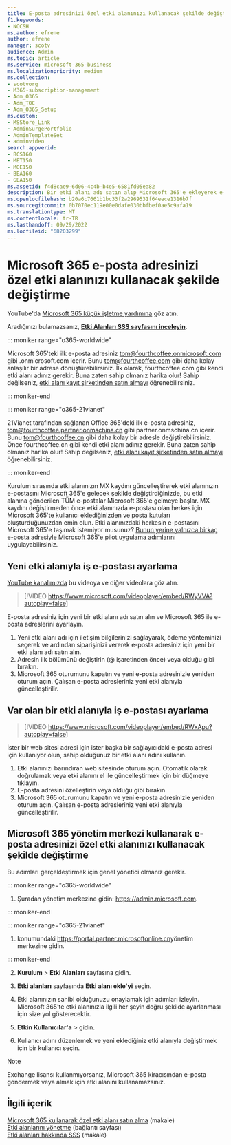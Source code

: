 ```yaml
---
title: E-posta adresinizi özel etki alanınızı kullanacak şekilde değiştirme
f1.keywords:
- NOCSH
ms.author: efrene
author: efrene
manager: scotv
audience: Admin
ms.topic: article
ms.service: microsoft-365-business
ms.localizationpriority: medium
ms.collection:
- scotvorg
- M365-subscription-management
- Adm_O365
- Adm_TOC
- Adm_O365_Setup
ms.custom:
- MSStore_Link
- AdminSurgePortfolio
- AdminTemplateSet
- adminvideo
search.appverid:
- BCS160
- MET150
- MOE150
- BEA160
- GEA150
ms.assetid: f4d8cae9-6d06-4c4b-b4e5-6581fd05ea82
description: Bir etki alanı adı satın alıp Microsoft 365'e ekleyerek e-posta adresinizi tom@fourthcoffee.com gibi kolay bir e-posta adresiyle değiştirin.
ms.openlocfilehash: b20a6c7661b1bc33f2a2969531f64eece1316b7f
ms.sourcegitcommit: 0b7070ec119e00e0dafe030bbfbef0ae5c9afa19
ms.translationtype: MT
ms.contentlocale: tr-TR
ms.lasthandoff: 09/29/2022
ms.locfileid: "68203299"
---
```

# <a name="change-your-microsoft-365-email-address-to-use-your-custom-domain"></a>Microsoft 365 e-posta adresinizi özel etki alanınızı kullanacak şekilde değiştirme

YouTube'da [Microsoft 365 küçük işletme yardımına](https://go.microsoft.com/fwlink/?linkid=2197659) göz atın.

 Aradığınızı bulamazsanız, **[Etki Alanları SSS sayfasını inceleyin](../setup/domains-faq.yml)**. 
  
::: moniker range="o365-worldwide"

Microsoft 365'teki ilk e-posta adresiniz tom@fourthcoffee.onmicrosoft.com gibi .onmicrosoft.com içerir. Bunu tom@fourthcoffee.com gibi daha kolay anlaşılır bir adrese dönüştürebilirsiniz. İlk olarak, fourthcoffee.com gibi kendi etki alanı adınız gerekir. Buna zaten sahip olmanız harika olur! Sahip değilseniz, [etki alanı kayıt şirketinden satın almayı](../get-help-with-domains/buy-a-domain-name.md) öğrenebilirsiniz.

::: moniker-end

::: moniker range="o365-21vianet"

21Vianet tarafından sağlanan Office 365'deki ilk e-posta adresiniz, tom@fourthcoffee.partner.onmschina.cn gibi partner.onmschina.cn içerir. Bunu tom@fourthcoffee.cn gibi daha kolay bir adresle değiştirebilirsiniz. Önce fourthcoffee.cn gibi kendi etki alanı adınız gerekir. Buna zaten sahip olmanız harika olur! Sahip değilseniz, [etki alanı kayıt şirketinden satın almayı](../get-help-with-domains/buy-a-domain-name.md) öğrenebilirsiniz.

::: moniker-end

Kurulum sırasında etki alanınızın MX kaydını güncelleştirerek etki alanınızın e-postasını Microsoft 365'e gelecek şekilde değiştirdiğinizde, bu etki alanına gönderilen TÜM e-postalar Microsoft 365'e gelmeye başlar. MX kaydını değiştirmeden önce etki alanınızda e-postası olan herkes için Microsoft 365'te kullanıcı eklediğinizden ve posta kutuları oluşturduğunuzdan emin olun. Etki alanınızdaki herkesin e-postasını Microsoft 365'e taşımak istemiyor musunuz? [Bunun yerine yalnızca birkaç e-posta adresiyle Microsoft 365'e pilot uygulama adımlarını](../misc/pilot-microsoft-365-from-my-custom-domain.md) uygulayabilirsiniz.
  
## <a name="set-up-business-email-with-a-new-domain"></a>Yeni etki alanıyla iş e-postası ayarlama

[YouTube kanalımızda](https://go.microsoft.com/fwlink/?linkid=2198215) bu videoya ve diğer videolara göz atın.

> [!VIDEO https://www.microsoft.com/videoplayer/embed/RWyVVA?autoplay=false]

E-posta adresiniz için yeni bir etki alanı adı satın alın ve Microsoft 365 ile e-posta adreslerini ayarlayın.

1. Yeni etki alanı adı için iletişim bilgilerinizi sağlayarak, ödeme yönteminizi seçerek ve ardından siparişinizi vererek e-posta adresiniz için yeni bir etki alanı adı satın alın.
1. Adresin ilk bölümünü değiştirin (@ işaretinden önce) veya olduğu gibi bırakın. 
1. Microsoft 365 oturumunu kapatın ve yeni e-posta adresinizle yeniden oturum açın. Çalışan e-posta adresleriniz yeni etki alanıyla güncelleştirilir. 

## <a name="set-up-business-email-with-an-existing-domain"></a>Var olan bir etki alanıyla iş e-postası ayarlama

> [!VIDEO https://www.microsoft.com/videoplayer/embed/RWxApu?autoplay=false]

İster bir web sitesi adresi için ister başka bir sağlayıcıdaki e-posta adresi için kullanıyor olun, sahip olduğunuz bir etki alanı adını kullanın.

1. Etki alanınızı barındıran web sitesinde oturum açın. Otomatik olarak doğrulamak veya etki alanını el ile güncelleştirmek için bir düğmeye tıklayın. 
1. E-posta adresini özelleştirin veya olduğu gibi bırakın.
1. Microsoft 365 oturumunu kapatın ve yeni e-posta adresinizle yeniden oturum açın. Çalışan e-posta adresleriniz yeni etki alanıyla güncelleştirilir.

## <a name="change-your-email-address-to-use-your-custom-domain-using-the-microsoft-365-admin-center"></a>Microsoft 365 yönetim merkezi kullanarak e-posta adresinizi özel etki alanınızı kullanacak şekilde değiştirme

Bu adımları gerçekleştirmek için genel yönetici olmanız gerekir.

::: moniker range="o365-worldwide"

1. Şuradan yönetim merkezine gidin: <a href="https://go.microsoft.com/fwlink/p/?linkid=2024339" target="_blank">https://admin.microsoft.com</a>.

::: moniker-end

::: moniker range="o365-21vianet"

1. konumundaki <a href="https://go.microsoft.com/fwlink/p/?linkid=850627" target="_blank"> https://portal.partner.microsoftonline.cn</a>yönetim merkezine gidin.

::: moniker-end

2. **Kurulum** > **Etki Alanları** sayfasına gidin.

3. **Etki alanları** sayfasında **Etki alanı ekle'yi** seçin.

4. Etki alanınızın sahibi olduğunuzu onaylamak için adımları izleyin. Microsoft 365'te etki alanınızla ilgili her şeyin doğru şekilde ayarlanması için size yol gösterecektir.

5. **Etkin Kullanıcılar'a** >  gidin.

6. Kullanıcı adını düzenlemek ve yeni eklediğiniz etki alanıyla değiştirmek için bir kullanıcı seçin.

> [!NOTE]
> Exchange lisansı kullanmıyorsanız, Microsoft 365 kiracısından e-posta göndermek veya almak için etki alanını kullanamazsınız.
  
## <a name="related-content"></a>İlgili içerik

[Microsoft 365 kullanarak özel etki alanı satın alma](../get-help-with-domains/buy-a-domain-name.md) (makale)\
[Etki alanlarını yönetme](/admin) (bağlantı sayfası)\
[Etki alanları hakkında SSS](../setup/domains-faq.yml) (makale)